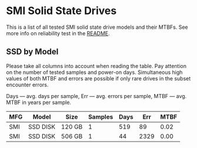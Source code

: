 SMI Solid State Drives
======================

This is a list of all tested SMI solid state drive models and their MTBFs. See
more info on reliability test in the [README](https://github.com/bsdhw/SMART).

SSD by Model
------------

Please take all columns into account when reading the table. Pay attention on the
number of tested samples and power-on days. Simultaneous high values of both MTBF
and errors are possible if only rare drives in the subset encounter errors.

Days — avg. days per sample,
Err  — avg. errors per sample,
MTBF — avg. MTBF in years per sample.

| MFG       | Model              | Size   | Samples | Days  | Err   | MTBF |
|-----------|--------------------|--------|---------|-------|-------|------|
| SMI       | SSD DISK           | 120 GB | 1       | 519   | 89    | 0.02   |
| SMI       | SSD DISK           | 506 GB | 1       | 44    | 2329  | 0.00   |
